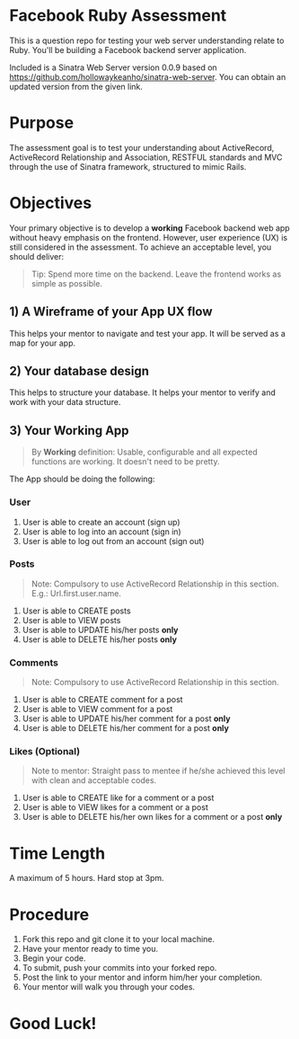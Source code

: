 # Facebook Ruby Assessment
This is a question repo for testing your web server understanding relate to Ruby. You'll be building a Facebook backend server application.

Included is a Sinatra Web Server version 0.0.9 based on https://github.com/hollowaykeanho/sinatra-web-server. You can obtain an updated version from the given link.

# Purpose
The assessment goal is to test your understanding about ActiveRecord, ActiveRecord Relationship and Association, RESTFUL standards and MVC through the use of Sinatra framework, structured to mimic Rails.

# Objectives
Your primary objective is to develop a **working** Facebook backend web app without heavy emphasis on the frontend. However, user experience (UX) is still considered in the assessment. To achieve an acceptable level, you should deliver:

> Tip: 
> Spend more time on the backend. Leave the frontend works as simple as possible.


## 1) A Wireframe of your App UX flow
This helps your mentor to navigate and test your app. It will be served as a map for your app.

## 2) Your database design
This helps to structure your database. It helps your mentor to verify and work with your data structure.

## 3) Your Working App
> By **Working** definition:
> Usable, configurable and all expected functions are working. It doesn't need to be pretty.

The App should be doing the following:

### User
1. User is able to create an account (sign up)
2. User is able to log into an account (sign in)
3. User is able to log out from an account (sign out)

### Posts
> Note: 
> Compulsory to use ActiveRecord Relationship in this section. E.g.: Url.first.user.name.


1. User is able to CREATE posts
2. User is able to VIEW posts
3. User is able to UPDATE his/her posts **only**
4. User is able to DELETE his/her posts **only**

### Comments
> Note: 
> Compulsory to use ActiveRecord Relationship in this section.


1. User is able to CREATE comment for a post
2. User is able to VIEW comment for a post
3. User is able to UPDATE his/her comment for a post **only**
4. User is able to DELETE his/her comment for a post **only**

### Likes (Optional)
> Note to mentor: 
>   Straight pass to mentee if he/she achieved this level with clean and acceptable codes.


1. User is able to CREATE like for a comment or a post
2. User is able to VIEW likes for a comment or a post
4. User is able to DELETE his/her own likes for a comment or a post **only**

# Time Length
A maximum of 5 hours. Hard stop at 3pm.

# Procedure
1. Fork this repo and git clone it to your local machine.
2. Have your mentor ready to time you.
3. Begin your code.
4. To submit, push your commits into your forked repo.
5. Post the link to your mentor and inform him/her your completion.
6. Your mentor will walk you through your codes.

# Good Luck!
